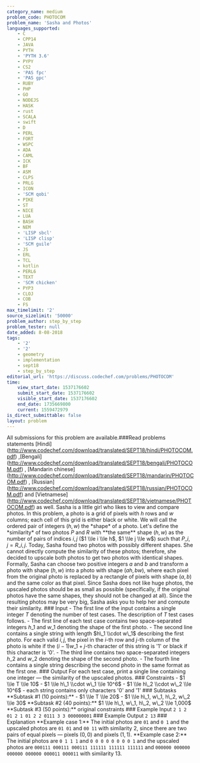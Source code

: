 ```yaml
---
category_name: medium
problem_code: PHOTOCOM
problem_name: 'Sasha and Photos'
languages_supported:
    - C
    - CPP14
    - JAVA
    - PYTH
    - 'PYTH 3.6'
    - PYPY
    - CS2
    - 'PAS fpc'
    - 'PAS gpc'
    - RUBY
    - PHP
    - GO
    - NODEJS
    - HASK
    - rust
    - SCALA
    - swift
    - D
    - PERL
    - FORT
    - WSPC
    - ADA
    - CAML
    - ICK
    - BF
    - ASM
    - CLPS
    - PRLG
    - ICON
    - 'SCM qobi'
    - PIKE
    - ST
    - NICE
    - LUA
    - BASH
    - NEM
    - 'LISP sbcl'
    - 'LISP clisp'
    - 'SCM guile'
    - JS
    - ERL
    - TCL
    - kotlin
    - PERL6
    - TEXT
    - 'SCM chicken'
    - PYP3
    - CLOJ
    - COB
    - FS
max_timelimit: '2'
source_sizelimit: '50000'
problem_author: step_by_step
problem_tester: null
date_added: 8-08-2018
tags:
    - '2'
    - '2'
    - geometry
    - implementation
    - sept18
    - step_by_step
editorial_url: 'https://discuss.codechef.com/problems/PHOTOCOM'
time:
    view_start_date: 1537176602
    submit_start_date: 1537176602
    visible_start_date: 1537176602
    end_date: 1735669800
    current: 1559472979
is_direct_submittable: false
layout: problem
---
```

All submissions for this problem are available.\###Read problems statements \[Hindi\](http://www.codechef.com/download/translated/SEPT18/hindi/PHOTOCOM.pdf) ,\[Bengali\](http://www.codechef.com/download/translated/SEPT18/bengali/PHOTOCOM.pdf) , \[Mandarin chinese\](http://www.codechef.com/download/translated/SEPT18/mandarin/PHOTOCOM.pdf) , \[Russian\](http://www.codechef.com/download/translated/SEPT18/russian/PHOTOCOM.pdf) and \[Vietnamese\](http://www.codechef.com/download/translated/SEPT18/vietnamese/PHOTOCOM.pdf) as well. Sasha is a little girl who likes to view and compare photos. In this problem, a photo is a grid of pixels with $h$ rows and $w$ columns; each cell of this grid is either black or white. We will call the ordered pair of integers $(h, w)$ the \*shape\* of a photo. Let's define the \*similarity\* of two photos $P$ and $R$ with \*\*the same\*\* shape $(h, w)$ as the number of pairs of indices $i, j$ ($1 \\le i \\le h$, $1 \\le j \\le w$) such that $P\_{i, j} = R\_{i, j}$. Today, Sasha found two photos with possibly different shapes. She cannot directly compute the similarity of these photos; therefore, she decided to upscale both photos to get two photos with identical shapes. Formally, Sasha can choose two positive integers $a$ and $b$ and transform a photo with shape $(h, w)$ into a photo with shape $(ah, bw)$, where each pixel from the original photo is replaced by a rectangle of pixels with shape $(a, b)$ and the same color as that pixel. Since Sasha does not like huge photos, the upscaled photos should be as small as possible (specifically, if the original photos have the same shapes, they should not be changed at all). Since the resulting photos may be very big, Sasha asks you to help her and compute their similarity. ### Input - The first line of the input contains a single integer $T$ denoting the number of test cases. The description of $T$ test cases follows. - The first line of each test case contains two space-separated integers $h\_1$ and $w\_1$ denoting the shape of the first photo. - The second line contains a single string with length $h\_1 \\cdot w\_1$ describing the first photo. For each valid $i, j$, the pixel in the $i$-th row and $j$-th column of the photo is white if the $(i-1)w\_1+j$-th character of this string is '1' or black if this character is '0'. - The third line contains two space-separated integers $h\_2$ and $w\_2$ denoting the shape of the second photo. - The fourth line contains a single string describing the second photo in the same format as the first one. ### Output For each test case, print a single line containing one integer — the similarity of the upscaled photos. ### Constraints - $1 \\le T \\le 10$ - $1 \\le h\_1 \\cdot w\_1 \\le 10^6$ - $1 \\le h\_2 \\cdot w\_2 \\le 10^6$ - each string contains only characters '0' and '1' ### Subtasks \*\*Subtask #1 (10 points):\*\* - $1 \\le T \\le 20$ - $1 \\le h\_1, w\_1, h\_2, w\_2 \\le 30$ \*\*Subtask #2 (40 points):\*\* $1 \\le h\_1, w\_1, h\_2, w\_2 \\le 1,000$ \*\*Subtask #3 (50 points):\*\* original constraints ### Example Input ``` 2 1 2 01 2 1 01 2 2 0111 3 3 000000001 ``` ### Example Output ``` 2 13 ``` ### Explanation \*\*Example case 1:\*\* The initial photos are ``` 01 ``` and ``` 0 1 ``` and the upscaled photos are ``` 01 01 ``` and ``` 00 11 ``` with similarity 2, since there are two pairs of equal pixels — pixels $(0, 0)$ and pixels $(1, 1)$. \*\*Example case 2:\*\* The initial photos are ``` 0 1 1 1 ``` and ``` 0 0 0 0 0 0 0 0 1 ``` and the upscaled photos are ``` 000111 000111 000111 111111 111111 111111 ``` and ``` 000000 000000 000000 000000 000011 000011 ``` with similarity 13.
